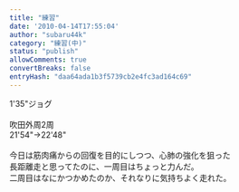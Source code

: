 ```yaml
---
title: "練習"
date: '2010-04-14T17:55:04'
author: "subaru44k"
category: "練習(中)"
status: "publish"
allowComments: true
convertBreaks: false
entryHash: "daa64ada1b3f5739cb2e4fc3ad164c69"
---
```

1'35"ジョグ<br>
<br>
吹田外周2周<br>
21'54"→22'48"<br>
<br>
今日は筋肉痛からの回復を目的にしつつ、心肺の強化を狙った<br>
長距離走と思ってたのに、一周目はちょっと力んだ。<br>
二周目はなにかつかめたのか、それなりに気持ちよく走れた。
